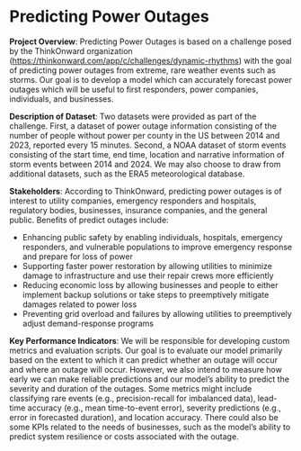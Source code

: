 # Predicting Power Outages

**Project Overview**:
Predicting Power Outages is based on a challenge posed by the ThinkOnward organization (https://thinkonward.com/app/c/challenges/dynamic-rhythms) with the goal of predicting power outages from extreme, rare weather events such as storms. Our goal is to develop a model which can accurately forecast power outages which will be useful to first responders, power companies, individuals, and businesses.

**Description of Dataset**:
Two datasets were provided as part of the challenge. First, a dataset of power outage information consisting of the number of people without power per county in the US between 2014 and 2023, reported every 15 minutes. Second, a NOAA dataset of storm events consisting of the start time, end time, location and narrative information of storm events between 2014 and 2024. We may also choose to draw from additional datasets, such as the ERA5 meteorological database.

**Stakeholders**:
According to ThinkOnward, predicting power outages is of interest to utility companies, emergency responders and hospitals, regulatory bodies, businesses, insurance companies, and the general public. Benefits of predict outages include:
- Enhancing public safety by enabling individuals, hospitals, emergency responders, and vulnerable populations to improve emergency response and prepare for loss of power
- Supporting faster power restoration by allowing utilities to minimize damage to infrastructure and use their repair crews more efficiently
- Reducing economic loss by allowing businesses and people to either implement backup solutions or take steps to preemptively mitigate damages related to power loss
- Preventing grid overload and failures by allowing utilities to preemptively adjust demand-response programs

**Key Performance Indicators**:
We will be responsible for developing custom metrics and evaluation scripts. Our goal is to evaluate our model primarily based on the extent to which it can predict whether an outage will occur and where an outage will occur. However, we also intend to measure how early we can make reliable predictions and our model’s ability to predict the severity and duration of the outages. Some metrics might include classifying rare events (e.g., precision-recall for imbalanced data), lead-time accuracy (e.g., mean time-to-event error), severity predictions (e.g., error in forecasted duration), and location accuracy. There could also be some KPIs related to the needs of businesses, such as the model’s ability to predict system resilience or costs associated with the outage.
